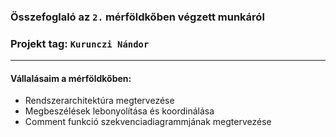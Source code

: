 
### Összefoglaló az `2.` mérföldkőben végzett munkáról
### Projekt tag: `Kurunczi Nándor`
___
#### Vállalásaim a mérföldkőben:
- Rendszerarchitektúra megtervezése
- Megbeszélések lebonyolítása és koordinálása
- Comment funkció szekvenciadiagrammjának megtervezése
